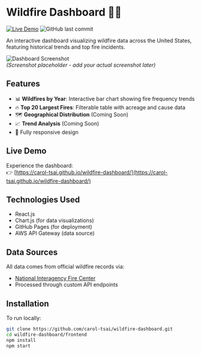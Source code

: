 # Wildfire Dashboard 🌲🔥

[![Live Demo](https://img.shields.io/badge/demo-live-brightgreen)](https://carol-tsai.github.io/wildfire-dashboard/)
![GitHub last commit](https://img.shields.io/github/last-commit/carol-tsai/wildfire-dashboard)

An interactive dashboard visualizing wildfire data across the United States, featuring historical trends and top fire incidents.

![Dashboard Screenshot](./screenshots/dashboard-preview.png)  
*(Screenshot placeholder - add your actual screenshot later)*

## Features

- 📊 **Wildfires by Year**: Interactive bar chart showing fire frequency trends
- 🔥 **Top 20 Largest Fires**: Filterable table with acreage and cause data
- 🗺️ **Geographical Distribution** (Coming Soon)
- 📈 **Trend Analysis** (Coming Soon)
- 📱 Fully responsive design

## Live Demo

Experience the dashboard:  
👉 [https://carol-tsai.github.io/wildfire-dashboard/](https://carol-tsai.github.io/wildfire-dashboard/)

## Technologies Used

- React.js
- Chart.js (for data visualizations)
- GitHub Pages (for deployment)
- AWS API Gateway (data source)

## Data Sources

All data comes from official wildfire records via:
- [National Interagency Fire Center](https://www.nifc.gov/)
- Processed through custom API endpoints

## Installation

To run locally:

```bash
git clone https://github.com/carol-tsai/wildfire-dashboard.git
cd wildfire-dashboard/frontend
npm install
npm start